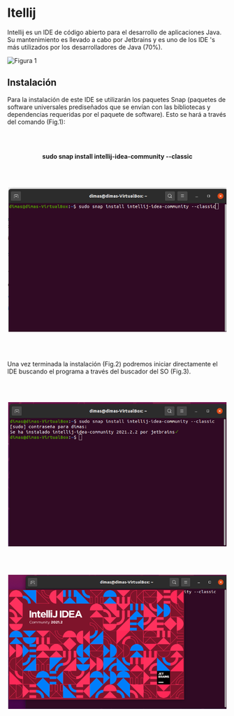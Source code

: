 # Itellij

Intellij es un IDE de código abierto para el desarrollo de aplicaciones Java. Su mantenimiento es llevado a cabo por Jetbrains y es uno de los IDE 's más utilizados por los desarrolladores de Java (70%).

<img src="" width="500" title="Figura 1">

## Instalación 

<p align="justify">

Para la instalación de este IDE se utilizarán los paquetes Snap (paquetes de software universales prediseñados que se envían con las bibliotecas y dependencias requeridas por el paquete de software). Esto se hará a través del comando (Fig.1): 
  
</p>
 
</br>
</br>

**<p align="center"> sudo snap install intellij-idea-community --classic </p>**

</br>
</br>

<p align="center">

<img src="https://github.com/jdabrante/CLASES/blob/df0be25f4bbfea222d85f21d581109a5373c4be3/1DAW/ENTORNOS/TEMA1/INFORMES/INFORME_5_INTELIJ/INTELIJ.1.png" width="500" title="Figura 1">

</p>

</br>
</br>

<p align="justify">

Una vez terminada la instalación (Fig.2) podremos iniciar directamente el IDE buscando el programa a través del buscador del SO (Fig.3).
  
</br>
</br>

<p align="center">

<img src="https://github.com/jdabrante/CLASES/blob/df0be25f4bbfea222d85f21d581109a5373c4be3/1DAW/ENTORNOS/TEMA1/INFORMES/INFORME_5_INTELIJ/INTELIJ.3.png" width="500" title="Figura 2">

</p>

</br>
</br>

<p align="center">

<img src="https://github.com/jdabrante/CLASES/blob/df0be25f4bbfea222d85f21d581109a5373c4be3/1DAW/ENTORNOS/TEMA1/INFORMES/INFORME_5_INTELIJ/INTELIJ.4.png" width="500" title="Figura 3">

</p>
